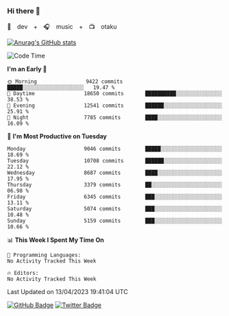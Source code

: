 ### Hi there 👋

🚀　dev　+　🎧　music　+　📺　otaku


[![Anurag's GitHub stats](https://github-readme-stats.vercel.app/api?username=koheitasaka&count_private=true&show_icons=true&theme=monokai)](https://github.com/koheitasaka/github-readme-stats)

<!--START_SECTION:waka-->
![Code Time](http://img.shields.io/badge/Code%20Time-1%2C161%20hrs%2023%20mins-blue)

**I'm an Early 🐤** 

```text
🌞 Morning                9422 commits        █████░░░░░░░░░░░░░░░░░░░░   19.47 % 
🌆 Daytime                18650 commits       ██████████░░░░░░░░░░░░░░░   38.53 % 
🌃 Evening                12541 commits       ██████░░░░░░░░░░░░░░░░░░░   25.91 % 
🌙 Night                  7785 commits        ████░░░░░░░░░░░░░░░░░░░░░   16.09 % 
```
📅 **I'm Most Productive on Tuesday** 

```text
Monday                   9046 commits        █████░░░░░░░░░░░░░░░░░░░░   18.69 % 
Tuesday                  10708 commits       ██████░░░░░░░░░░░░░░░░░░░   22.12 % 
Wednesday                8687 commits        ████░░░░░░░░░░░░░░░░░░░░░   17.95 % 
Thursday                 3379 commits        ██░░░░░░░░░░░░░░░░░░░░░░░   06.98 % 
Friday                   6345 commits        ███░░░░░░░░░░░░░░░░░░░░░░   13.11 % 
Saturday                 5074 commits        ███░░░░░░░░░░░░░░░░░░░░░░   10.48 % 
Sunday                   5159 commits        ███░░░░░░░░░░░░░░░░░░░░░░   10.66 % 
```


📊 **This Week I Spent My Time On** 

```text
💬 Programming Languages: 
No Activity Tracked This Week

🔥 Editors: 
No Activity Tracked This Week
```


 Last Updated on 13/04/2023 19:41:04 UTC
<!--END_SECTION:waka-->

[![GitHub Badge](https://img.shields.io/badge/GitHub-100000?style=for-the-badge&logo=github&logoColor=white)](https://github.com/koheitasaka)
[![Twitter Badge](https://img.shields.io/badge/Twitter-1DA1F2?style=for-the-badge&logo=twitter&logoColor=white)](https://twitter.com/sleep_asleep_)
